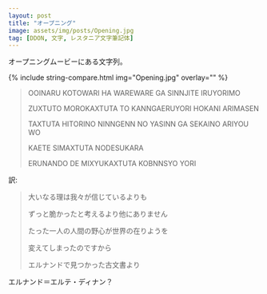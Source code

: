 ```yaml
---
layout: post
title: "オープニング"
image: assets/img/posts/Opening.jpg
tag: [DDON, 文字, レスタニア文字筆記体]
---
```


オープニングムービーにある文字列。

{% include string-compare.html img="Opening.jpg" overlay="" %}

> OOINARU KOTOWARI HA WAREWARE GA SINNJITE IRUYORIMO
>
> ZUXTUTO MOROKAXTUTA TO KANNGAERUYORI HOKANI ARIMASEN
>
> TAXTUTA HITORINO NINNGENN NO YASINN GA SEKAINO ARIYOU WO
>
> KAETE SIMAXTUTA NODESUKARA
>
> ERUNANDO DE MIXYUKAXTUTA KOBNNSYO YORI

訳:

> 大いなる理は我々が信じているよりも
>
> ずっと脆かったと考えるより他にありません
>
> たった一人の人間の野心が世界の在りようを
>
> 変えてしまったのですから
>
> エルナンドで見つかった古文書より

エルナンド＝エルテ・ディナン？
